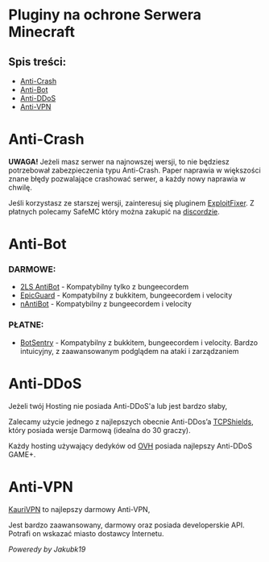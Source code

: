 # Pluginy na ochrone Serwera Minecraft 

## Spis treści:
- [Anti-Crash](https://github.com/vBagieta/Minecraft/blob/main/Pluginy/pluginy-ochrona.md#anti-crash)
- [Anti-Bot](https://github.com/vBagieta/Minecraft/blob/main/Pluginy/pluginy-ochrona.md#anti-crash)
- [Anti-DDoS](https://github.com/vBagieta/Minecraft/blob/main/Pluginy/pluginy-ochrona.md#anti-crash)
- [Anti-VPN](https://github.com/vBagieta/Minecraft/blob/main/Pluginy/pluginy-ochrona.md#anti-vpn)

# Anti-Crash
**UWAGA!** Jeżeli masz serwer na najnowszej wersji, to nie będziesz potrzebował zabezpieczenia typu Anti-Crash. Paper naprawia w większości znane błędy pozwalające crashować serwer, a każdy nowy naprawia w chwilę.

Jeśli korzystasz ze starszej wersji, zainteresuj się pluginem [ExploitFixer](https://www.spigotmc.org/resources/2ls-exploitfixer-the-ultimate-antiexploit-plugin.62842/). Z płatnych polecamy SafeMC który można zakupić na [discordzie](https://discord.com/invite/vSxAYAtzqv).

# Anti-Bot
### DARMOWE:
- [2LS AntiBot](https://www.spigotmc.org/resources/2ls-antibot-the-ultimate-antibot-plugin.62847/) - Kompatybilny tylko z bungeecordem
- [EpicGuard](https://www.spigotmc.org/resources/%E2%AD%90-epicguard-protect-your-server-from-bots-more-%E2%AD%90.72369/) - Kompatybilny z bukkitem, bungeecordem i velocity
- [nAntiBot](https://www.nickuc.com/en/details/nantibot) - Kompatybilny z bungeecordem i velocity

### PŁATNE:
- [BotSentry](https://www.spigotmc.org/resources/%E2%9A%A1-botsentry-%E2%9A%A1-antibot-antiproxy-resisting-30k-bots-per-second-bungee-spigot-sponge-velocity.55924/) - Kompatybilny z bukkitem, bungeecordem i velocity. Bardzo intuicyjny, z zaawansowanym podglądem na ataki i zarządzaniem

# Anti-DDoS
Jeżeli twój Hosting nie posiada Anti-DDoS'a lub jest bardzo słaby,

Zalecamy użycie jednego z najlepszych obecnie Anti-DDos’a [TCPShields](https://tcpshield.com/), który posiada wersje Darmową (idealna do 30 graczy).

Każdy hosting używający dedyków od [OVH](https://ovhcloud.com) posiada najlepszy Anti-DDoS GAME+.

# Anti-VPN

[KauriVPN](https://www.spigotmc.org/resources/kaurivpn-anti-proxy-tor-and-vpn-free-api.93355/) to najlepszy darmowy Anti-VPN,

Jest bardzo zaawansowany, darmowy oraz posiada developerskie API. Potrafi on wskazać miasto dostawcy Internetu.


*Poweredy by Jakubk19*
